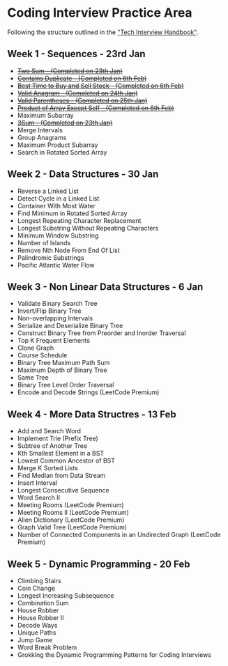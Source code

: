 # Coding Interview Practice Area

Following the structure outlined in the ["Tech Interview Handbook"](https://techinterviewhandbook.org/best-practice-questions/). 

## Week 1 - Sequences - 23rd Jan
- [~~Two Sum - (Completed on 23th Jan)~~](./problems/two_sums.py)
- [~~Contains Duplicate - (Completed on 6th Feb)~~](./problems/contains_duplicate.py)
- [~~Best Time to Buy and Sell Stock - (Completed on 6th Feb)~~](./problems/buy_sell_stock.py)
- [~~Valid Anagram - (Completed on 24th Jan)~~](./problems/is_anagram.py)
- [~~Valid Parentheses - (Completed on 25th Jan)~~](./problems/is_valid_parantheses.py)
- [~~Product of Array Except Self - (Completed on 6th Feb)~~](./problems/product_except_self.py)
- Maximum Subarray
- [~~3Sum - (Completed on 23th Jan)~~](./problems/three_sums.py)
- Merge Intervals
- Group Anagrams
- Maximum Product Subarray
- Search in Rotated Sorted Array

## Week 2 - Data Structures - 30 Jan
- Reverse a Linked List
- Detect Cycle in a Linked List
- Container With Most Water
- Find Minimum in Rotated Sorted Array
- Longest Repeating Character Replacement
- Longest Substring Without Repeating Characters
- Minimum Window Substring
- Number of Islands
- Remove Nth Node From End Of List
- Palindromic Substrings
- Pacific Atlantic Water Flow

## Week 3 - Non Linear Data Structures - 6 Jan
- Validate Binary Search Tree
- Invert/Flip Binary Tree
- Non-overlapping Intervals
- Serialize and Deserialize Binary Tree
- Construct Binary Tree from Preorder and Inorder Traversal
- Top K Frequent Elements
- Clone Graph
- Course Schedule
- Binary Tree Maximum Path Sum
- Maximum Depth of Binary Tree
- Same Tree
- Binary Tree Level Order Traversal
- Encode and Decode Strings (LeetCode Premium)

## Week 4 - More Data Structres - 13 Feb
- Add and Search Word
- Implement Trie (Prefix Tree)
- Subtree of Another Tree
- Kth Smallest Element in a BST
- Lowest Common Ancestor of BST
- Merge K Sorted Lists
- Find Median from Data Stream
- Insert Interval
- Longest Consecutive Sequence
- Word Search II
- Meeting Rooms (LeetCode Premium)
- Meeting Rooms II (LeetCode Premium)
- Alien Dictionary (LeetCode Premium)
- Graph Valid Tree (LeetCode Premium)
- Number of Connected Components in an Undirected Graph (LeetCode Premium)

## Week 5 - Dynamic Programming - 20 Feb
- Climbing Stairs
- Coin Change
- Longest Increasing Subsequence
- Combination Sum
- House Robber
- House Robber II
- Decode Ways
- Unique Paths
- Jump Game
- Word Break Problem
- Grokking the Dynamic Programming Patterns for Coding Interviews